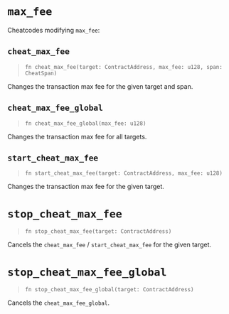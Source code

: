 # `max_fee`

Cheatcodes modifying `max_fee`:

## `cheat_max_fee`
> `fn cheat_max_fee(target: ContractAddress, max_fee: u128, span: CheatSpan)`

Changes the transaction max fee for the given target and span.

## `cheat_max_fee_global`
> `fn cheat_max_fee_global(max_fee: u128)`

Changes the transaction max fee for all targets.

## `start_cheat_max_fee`
> `fn start_cheat_max_fee(target: ContractAddress, max_fee: u128)`

Changes the transaction max fee for the given target.

# `stop_cheat_max_fee`
> `fn stop_cheat_max_fee(target: ContractAddress)`

Cancels the `cheat_max_fee` / `start_cheat_max_fee` for the given target.

# `stop_cheat_max_fee_global`
> `fn stop_cheat_max_fee_global(target: ContractAddress)`

Cancels the `cheat_max_fee_global`.
